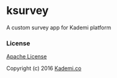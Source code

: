 # ksurvey
A custom survey app for Kademi platform

### License
[Apache License](https://github.com/anhnt/ksurvey/blob/master/LICENSE)

Copyright (c) 2016 [Kademi.co](http://kademi.co)
